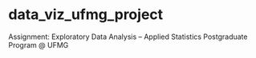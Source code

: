 # data_viz_ufmg_project
Assignment: Exploratory Data Analysis – Applied Statistics Postgraduate Program @ UFMG
